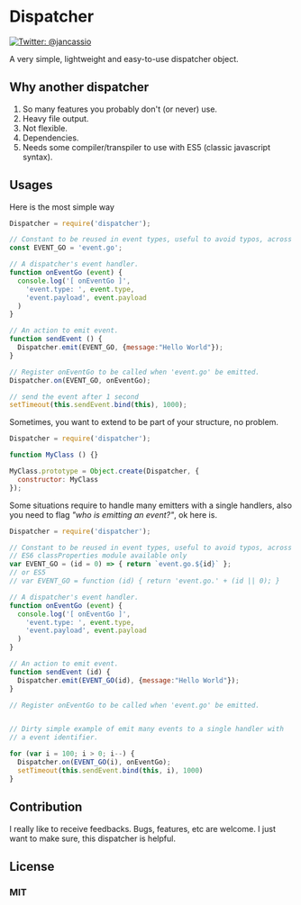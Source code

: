 # Dispatcher

[![Twitter: @jancassio](https://img.shields.io/badge/contact-@jancassio-blue.svg?style=flat)](https://twitter.com/jancassio)

A very simple, lightweight and easy-to-use dispatcher object.

## Why another dispatcher

1. So many features you probably don't (or never) use.
2. Heavy file output.
3. Not flexible.
4. Dependencies.
5. Needs some compiler/transpiler to use with ES5 (classic javascript syntax).

## Usages

Here is the most simple way

```javascript
Dispatcher = require('dispatcher');

// Constant to be reused in event types, useful to avoid typos, across usage.
const EVENT_GO = 'event.go';

// A dispatcher's event handler.
function onEventGo (event) {
  console.log('[ onEventGo ]',
    'event.type: ', event.type,
    'event.payload', event.payload
  )
}

// An action to emit event.
function sendEvent () {
  Dispatcher.emit(EVENT_GO, {message:"Hello World"});
}

// Register onEventGo to be called when 'event.go' be emitted.
Dispatcher.on(EVENT_GO, onEventGo);

// send the event after 1 second
setTimeout(this.sendEvent.bind(this), 1000);

```

Sometimes, you want to extend to be part of your structure, no problem.

```javascript
Dispatcher = require('dispatcher');

function MyClass () {}

MyClass.prototype = Object.create(Dispatcher, {
  constructor: MyClass
});

```

Some situations require to handle many emitters with a single handlers, also
you need to flag _"who is emitting an event?"_, ok here is.

```javascript
Dispatcher = require('dispatcher');

// Constant to be reused in event types, useful to avoid typos, across usage.
// ES6 classProperties module available only
var EVENT_GO = (id = 0) => { return `event.go.${id}` };
// or ES5
// var EVENT_GO = function (id) { return 'event.go.' + (id || 0); }

// A dispatcher's event handler.
function onEventGo (event) {
  console.log('[ onEventGo ]',
    'event.type: ', event.type,
    'event.payload', event.payload
  )
}

// An action to emit event.
function sendEvent (id) {
  Dispatcher.emit(EVENT_GO(id), {message:"Hello World"});
}

// Register onEventGo to be called when 'event.go' be emitted.


// Dirty simple example of emit many events to a single handler with
// a event identifier.

for (var i = 100; i > 0; i--) {
  Dispatcher.on(EVENT_GO(i), onEventGo);
  setTimeout(this.sendEvent.bind(this, i), 1000)
}

```

## Contribution
I really like to receive feedbacks. Bugs, features, etc are welcome. I just want
to make sure, this dispatcher is helpful.

## License
### MIT
